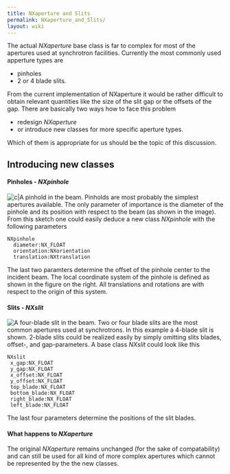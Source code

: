 ```yaml
---
title: NXaperture and Slits
permalink: NXaperture_and_Slits/
layout: wiki
---
```


The actual *NXaperture* base class is far to complex for most of the
apertures used at synchrotron facilities. Currently the most commonly
used apperture types are

-   pinholes
-   2 or 4 blade slits.

From the current implementation of NXaperture it would be rather
difficult to obtain relevant quantities like the size of the slit gap or
the offsets of the gap. There are basically two ways how to face this
problem

-   redesign *NXaperture*
-   or introduce new classes for more specific aperture types.

Which of them is appropriate for us should be the topic of this
discussion.

Introducing new classes
-----------------------

#### Pinholes - *NXpinhole*

![c|A pinhold in the
beam.](pinhole_2.png "fig:c|A pinhold in the beam.") Pinholds are most
probably the simplest apertures available. The only parameter of
importance is the diameter of the pinhole and its position with respect
to the beam (as shown in the image). From this sketch one could easily
deduce a new class *NXpinhole* with the following parameters

    NXpinhole
      diameter:NX_FLOAT
      orientation:NXorientation
      translation:NXtranslation

The last two paramters determine the offset of the pinhole center to the
incident beam. The local coordinate system of the pinhole is defined as
shown in the figure on the right. All translations and rotations are
with respect to the origin of this system.

#### Slits - *NXslit*

![A four-blade slit in the
beam.](Slit_2d.png "fig:A four-blade slit in the beam.") Two or four
blade slits are the most common apertures used at synchrotrons. In this
example a 4-blade slit is shown. 2-blade slits could be realized easily
by simply omitting slits blades, offset-, and gap-parameters. A base
class *NXslit* could look like this

    NXslit
     x_gap:NX_FLOAT
     y_gap:NX_FLOAT
     x_offset:NX_FLOAT
     y_offset:NX_FLOAT
     top_blade:NX_FLOAT
     bottom_blade:NX_FLOAT
     right_blade:NX_FLOAT
     left_blade:NX_FLOAT

The last four parameters determine the positions of the slit blades.

#### What happens to *NXaperture*

The original *NXaperture* remains unchanged (for the sake of
compatability) and can still be used for all kind of more complex
apertures which cannot be represented by the the new classes.
